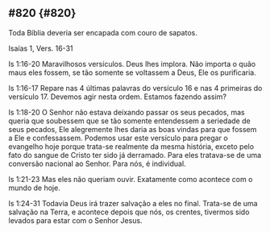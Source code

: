 ## #820 {#820}

Toda Bíblia deveria ser encapada com couro de sapatos.

Isaías 1, Vers. 16-31

Is 1:16-20 Maravilhosos versículos. Deus lhes implora. Não importa o quão maus eles fossem, se tão somente se voltassem a Deus, Ele os purificaria.

Is 1:16-17 Repare nas 4 últimas palavras do versículo 16 e nas 4 primeiras do versículo 17\. Devemos agir nesta ordem. Estamos fazendo assim?

Is 1:18-20 O Senhor não estava deixando passar os seus pecados, mas queria que soubessem que se tão somente entendessem a seriedade de seus pecados, Ele alegremente lhes daria as boas vindas para que fossem a Ele e confessassem. Podemos usar este versículo para pregar o evangelho hoje porque trata-se realmente da mesma história, exceto pelo fato do sangue de Cristo ter sido já derramado. Para eles tratava-se de uma conversão nacional ao Senhor. Para nós, é individual.

Is 1:21-23 Mas eles não queriam ouvir. Exatamente como acontece com o mundo de hoje.

Is 1:24-31 Todavia Deus irá trazer salvação a eles no final. Trata-se de uma salvação na Terra, e acontece depois que nós, os crentes, tivermos sido levados para estar com o Senhor Jesus.